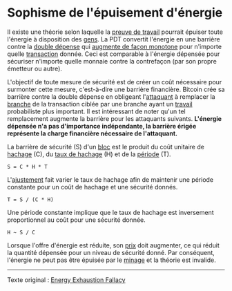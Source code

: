 Sophisme de l'épuisement d'énergie
==================================

Il existe une théorie selon laquelle la [preuve de travail](ch101-glossary.md#preuve-de-travail) pourrait épuiser toute l'énergie à disposition des [gens](ch101-glossary.md#personne). La PDT convertit l'énergie en une barrière contre la [double dépense](ch101-glossary.md#double-dépense) qui [augmente de façon monotone](https://fr.wikipedia.org/wiki/Fonction_monotone) pour n'importe quelle [transaction](ch101-glossary.md#transaction) donnée. Ceci est comparable à l'énergie dépensée pour sécuriser n'importe quelle monnaie contre la contrefaçon (par son propre émetteur ou autre).

L'objectif de toute mesure de sécurité est de créer un coût nécessaire pour surmonter cette mesure, c'est-à-dire une barrière financière. Bitcoin crée sa barrière contre la double dépense en obligeant l'[attaquant](ch101-glossary.md#attaque) à remplacer la [branche](ch101-glossary.md#branche) de la transaction ciblée par une branche ayant un [travail](ch101-glossary.md#travail) probabiliste plus important. Il est intéressant de noter qu'un tel remplacement augmente la barrière pour les attaquants suivants. **L'énergie dépensée n'a pas d'importance indépendante, la barrière érigée représente la charge financière nécessaire de l'attaquant.**

La barrière de sécurité (S) d'un [bloc](ch101-glossary.md#bloc) est le produit du coût unitaire de [hachage](ch101-glossary.md#hachage) (C), du [taux de hachage](ch101-glossary.md#taux-de-hachage) (H) et de la [période](ch101-glossary.md#période) (T).

```
S = C * H * T
```

L'[ajustement](ch101-glossary.md#ajustement) fait varier le taux de hachage afin de maintenir une période constante pour un coût de hachage et une sécurité donnés.

```
T = S / (C * H)
```

Une période constante implique que le taux de hachage est inversement proportionnel au coût pour une sécurité donnée.

```
H ~ S / C
```

Lorsque l'offre d'énergie est réduite, son [prix](ch101-glossary.md#prix) doit augmenter, ce qui réduit la quantité dépensée pour un niveau de sécurité donné. Par conséquent, l'énergie ne peut pas être épuisée par le [minage](ch101-glossary.md#mine) et la théorie est invalide.

---

Texte original : [Energy Exhaustion Fallacy](https://github.com/libbitcoin/libbitcoin-system/wiki/Energy-Exhaustion-Fallacy)